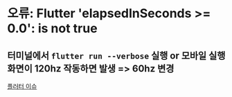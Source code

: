 # 오류: Flutter 'elapsedInSeconds >= 0.0': is not true

## 터미널에서 ```flutter run --verbose``` 실행 or 모바일 실행 화면이 120hz 작동하면 발생 => 60hz 변경
[플러터 이슈](https://github.com/flutter/flutter/issues/106277)
